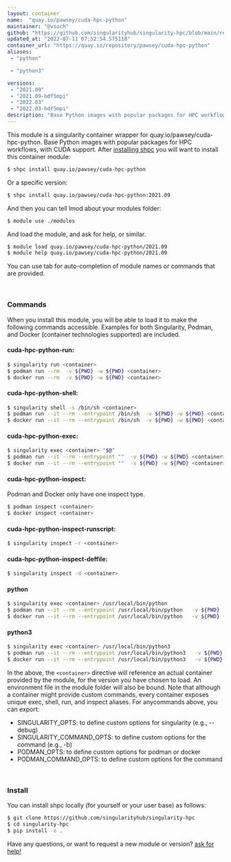 ```yaml
---
layout: container
name:  "quay.io/pawsey/cuda-hpc-python"
maintainer: "@vsoch"
github: "https://github.com/singularityhub/singularity-hpc/blob/main/registry/quay.io/pawsey/cuda-hpc-python/container.yaml"
updated_at: "2022-07-11 07:52:54.575118"
container_url: "https://quay.io/repository/pawsey/cuda-hpc-python"
aliases:
 - "python"

 - "python3"

versions:
 - "2021.09"
 - "2021.09-hdf5mpi"
 - "2022.03"
 - "2022.03-hdf5mpi"
description: "Base Python images with popular packages for HPC workflows, with CUDA support."
---
```


This module is a singularity container wrapper for quay.io/pawsey/cuda-hpc-python.
Base Python images with popular packages for HPC workflows, with CUDA support.
After [installing shpc](#install) you will want to install this container module:


```bash
$ shpc install quay.io/pawsey/cuda-hpc-python
```

Or a specific version:

```bash
$ shpc install quay.io/pawsey/cuda-hpc-python:2021.09
```

And then you can tell lmod about your modules folder:

```bash
$ module use ./modules
```

And load the module, and ask for help, or similar.

```bash
$ module load quay.io/pawsey/cuda-hpc-python/2021.09
$ module help quay.io/pawsey/cuda-hpc-python/2021.09
```

You can use tab for auto-completion of module names or commands that are provided.

<br>

### Commands

When you install this module, you will be able to load it to make the following commands accessible.
Examples for both Singularity, Podman, and Docker (container technologies supported) are included.

#### cuda-hpc-python-run:

```bash
$ singularity run <container>
$ podman run --rm  -v ${PWD} -w ${PWD} <container>
$ docker run --rm  -v ${PWD} -w ${PWD} <container>
```

#### cuda-hpc-python-shell:

```bash
$ singularity shell -s /bin/sh <container>
$ podman run --it --rm --entrypoint /bin/sh  -v ${PWD} -w ${PWD} <container>
$ docker run --it --rm --entrypoint /bin/sh  -v ${PWD} -w ${PWD} <container>
```

#### cuda-hpc-python-exec:

```bash
$ singularity exec <container> "$@"
$ podman run --it --rm --entrypoint ""  -v ${PWD} -w ${PWD} <container> "$@"
$ docker run --it --rm --entrypoint ""  -v ${PWD} -w ${PWD} <container> "$@"
```

#### cuda-hpc-python-inspect:

Podman and Docker only have one inspect type.

```bash
$ podman inspect <container>
$ docker inspect <container>
```

#### cuda-hpc-python-inspect-runscript:

```bash
$ singularity inspect -r <container>
```

#### cuda-hpc-python-inspect-deffile:

```bash
$ singularity inspect -d <container>
```


#### python
       
```bash
$ singularity exec <container> /usr/local/bin/python
$ podman run --it --rm --entrypoint /usr/local/bin/python   -v ${PWD} -w ${PWD} <container> -c " $@"
$ docker run --it --rm --entrypoint /usr/local/bin/python   -v ${PWD} -w ${PWD} <container> -c " $@"
```


#### python3
       
```bash
$ singularity exec <container> /usr/local/bin/python3
$ podman run --it --rm --entrypoint /usr/local/bin/python3   -v ${PWD} -w ${PWD} <container> -c " $@"
$ docker run --it --rm --entrypoint /usr/local/bin/python3   -v ${PWD} -w ${PWD} <container> -c " $@"
```



In the above, the `<container>` directive will reference an actual container provided
by the module, for the version you have chosen to load. An environment file in the
module folder will also be bound. Note that although a container
might provide custom commands, every container exposes unique exec, shell, run, and
inspect aliases. For anycommands above, you can export:

 - SINGULARITY_OPTS: to define custom options for singularity (e.g., --debug)
 - SINGULARITY_COMMAND_OPTS: to define custom options for the command (e.g., -b)
 - PODMAN_OPTS: to define custom options for podman or docker
 - PODMAN_COMMAND_OPTS: to define custom options for the command

<br>
  
### Install

You can install shpc locally (for yourself or your user base) as follows:

```bash
$ git clone https://github.com/singularityhub/singularity-hpc
$ cd singularity-hpc
$ pip install -e .
```

Have any questions, or want to request a new module or version? [ask for help!](https://github.com/singularityhub/singularity-hpc/issues)